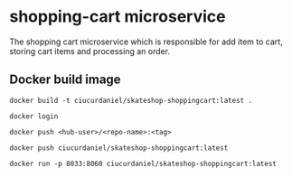 # shopping-cart microservice

The shopping cart microservice which is responsible for add item to cart, storing cart items and processing an order.

## Docker build image

```
docker build -t ciucurdaniel/skateshop-shoppingcart:latest .

docker login

docker push <hub-user>/<repo-name>:<tag>

docker push ciucurdaniel/skateshop-shoppingcart:latest

docker run -p 8033:8060 ciucurdaniel/skateshop-shoppingcart:latest
```